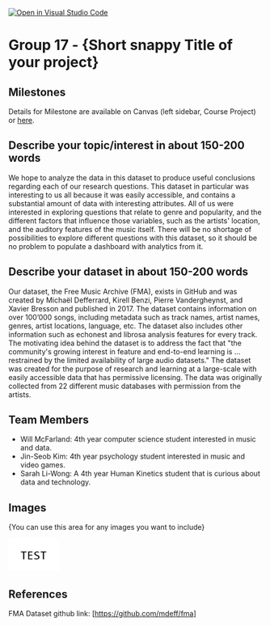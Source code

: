 [![Open in Visual Studio Code](https://classroom.github.com/assets/open-in-vscode-f059dc9a6f8d3a56e377f745f24479a46679e63a5d9fe6f495e02850cd0d8118.svg)](https://classroom.github.com/online_ide?assignment_repo_id=5843941&assignment_repo_type=AssignmentRepo)
# Group 17 - {Short snappy Title of your project}

## Milestones

Details for Milestone are available on Canvas (left sidebar, Course Project) or [here](https://firas.moosvi.com/courses/data301/project/milestone01.html).

## Describe your topic/interest in about 150-200 words

We hope to analyze the data in this dataset to produce useful conclusions regarding each of our research questions. This dataset in particular was interesting to us all because it was easily accessible, and contains a substantial amount of data with interesting attributes. All of us were interested in exploring questions that relate to genre and popularity, and the different factors that influence those variables, such as the artists' location, and the auditory features of the music itself. There will be no shortage of possibilities to explore different questions with this dataset, so it should be no problem to populate a dashboard with analytics from it.

## Describe your dataset in about 150-200 words

Our dataset, the Free Music Archive (FMA), exists in GitHub and was created by Michaël Defferrard, Kirell Benzi, Pierre Vandergheynst, and Xavier Bresson and published in 2017. The dataset contains information on over 100’000 songs, including metadata such as track names, artist names, genres, artist locations, language, etc. The dataset also includes other information such as echonest and librosa analysis features for every track. The motivating idea behind the dataset is to address the fact that "the community's growing interest in feature and end-to-end learning is ... restrained by the limited availability of large audio datasets."  The dataset was created for the purpose of research and learning at a large-scale with easily accessible data that has permissive licensing. The data was originally collected from 22 different music databases with permission from the artists.

## Team Members

- Will McFarland: 4th year computer science student interested in music and data.
- Jin-Seob Kim: 4th year psychology student interested in music and video games.
- Sarah Li-Wong: A 4th year Human Kinetics student that is curious about data and technology.

## Images

{You can use this area for any images you want to include}

<img src ="images/test.png" width="100px">

## References

FMA Dataset github link: [https://github.com/mdeff/fma]



